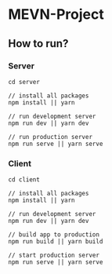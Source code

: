 # MEVN-Project

## How to run?

### Server
```shell
cd server

// install all packages
npm install || yarn

// run development server
npm run dev || yarn dev

// run production server
npm run serve || yarn serve
```

### Client
```shell
cd client

// install all packages
npm install || yarn

// run development server
npm run dev || yarn dev

// build app to production
npm run build || yarn build

// start production server
npm run serve || yarn serve
```
